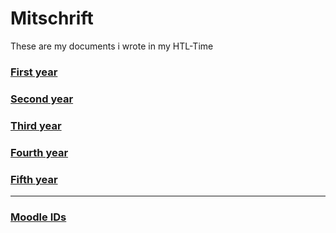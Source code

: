 # Mitschrift
These are my documents i wrote in my HTL-Time

### [First year](./1/README.md)
### [Second year](./2/README.md)
### [Third year](./3/README.md)
### [Fourth year](./4/README.md)
### [Fifth year](./5/README.md)

---

### [Moodle IDs](./moodle/ID.md)